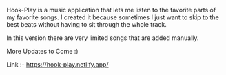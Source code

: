 Hook-Play is a music application that lets me listen to the favorite parts of my favorite songs. I created it because sometimes I just want to skip to the best beats without having to sit through the whole track.

In this version there are very limited songs that are added manually.

More Updates to Come :)

Link :- https://hook-play.netlify.app/
